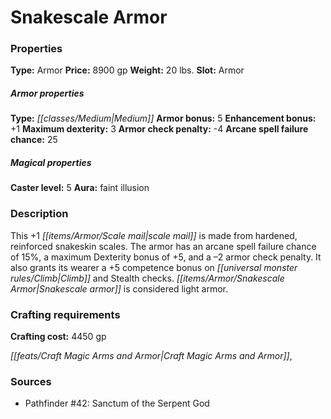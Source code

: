 ﻿---
Title: "Snakescale Armor"
Type: "Armor"
Price: "8900 gp"
Weight: "20 lbs."
Slot: "Armor"
Armor properties Type: "Medium"
Armor bonus: "5"
Enhancement bonus: "+1"
Maximum dexterity: "3"
Armor check penalty: "-4"
Arcane spell failure chance: "25"
Caster level: "5"
Aura: "faint illusion"
Description: |
  "This _+1 scale mail_ is made from hardened, reinforced snakeskin scales. The armor has an arcane spell failure chance of 15%, a maximum Dexterity bonus of +5, and a –2 armor check penalty. It also grants its wearer a +5 competence bonus on Climb and Stealth checks. _Snakescale armor_ is considered light armor."
Crafting cost: "4450 gp"
Sources: "['Pathfinder #42: Sanctum of the Serpent God']"
---

# Snakescale Armor

### Properties

**Type:** Armor **Price:** 8900 gp **Weight:** 20 lbs. **Slot:** Armor

##### Armor properties

**Type:** _[[classes/Medium|Medium]]_ **Armor bonus:** 5 **Enhancement bonus:** +1 **Maximum dexterity:** 3 **Armor check penalty:** -4 **Arcane spell failure chance:** 25

##### Magical properties

**Caster level:** 5 **Aura:** faint illusion

### Description

This +1 _[[items/Armor/Scale mail|scale mail]]_ is made from hardened, reinforced snakeskin scales. The armor has an arcane spell failure chance of 15%, a maximum Dexterity bonus of +5, and a –2 armor check penalty. It also grants its wearer a +5 competence bonus on _[[universal monster rules/Climb|Climb]]_ and Stealth checks. _[[items/Armor/Snakescale Armor|Snakescale armor]]_ is considered light armor.

### Crafting requirements

**Crafting cost:** 4450 gp

_[[feats/Craft Magic Arms and Armor|Craft Magic Arms and Armor]]_,

### Sources

* Pathfinder #42: Sanctum of the Serpent God